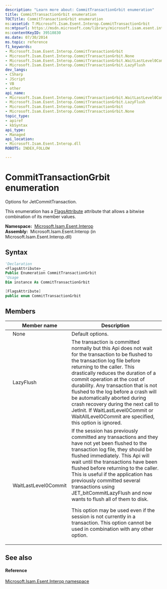 ```yaml
---
description: "Learn more about: CommitTransactionGrbit enumeration"
title: CommitTransactionGrbit enumeration
TOCTitle: CommitTransactionGrbit enumeration
ms:assetid: T:Microsoft.Isam.Esent.Interop.CommitTransactionGrbit
ms:mtpsurl: https://msdn.microsoft.com/library/microsoft.isam.esent.interop.committransactiongrbit(v=EXCHG.10)
ms:contentKeyID: 39510830
ms.date: 07/30/2014
ms.topic: reference
f1_keywords:
- Microsoft.Isam.Esent.Interop.CommitTransactionGrbit
- Microsoft.Isam.Esent.Interop.CommitTransactionGrbit.None
- Microsoft.Isam.Esent.Interop.CommitTransactionGrbit.WaitLastLevel0Commit
- Microsoft.Isam.Esent.Interop.CommitTransactionGrbit.LazyFlush
dev_langs:
- CSharp
- JScript
- VB
- other
api_name: 
- Microsoft.Isam.Esent.Interop.CommitTransactionGrbit.WaitLastLevel0Commit
- Microsoft.Isam.Esent.Interop.CommitTransactionGrbit.LazyFlush
- Microsoft.Isam.Esent.Interop.CommitTransactionGrbit
- Microsoft.Isam.Esent.Interop.CommitTransactionGrbit.None
topic_type: 
- apiref
- kbSyntax
api_type: 
- Managed
api_location: 
- Microsoft.Isam.Esent.Interop.dll
ROBOTS: INDEX,FOLLOW

---
```


# CommitTransactionGrbit enumeration

Options for JetCommitTransaction.

This enumeration has a [FlagsAttribute](/dotnet/api/system.flagsattribute) attribute that allows a bitwise combination of its member values.

**Namespace:**  [Microsoft.Isam.Esent.Interop](./microsoft.isam.esent.interop-namespace.md)  
**Assembly:**  Microsoft.Isam.Esent.Interop (in Microsoft.Isam.Esent.Interop.dll)

## Syntax

``` vb
'Declaration
<FlagsAttribute> _
Public Enumeration CommitTransactionGrbit
'Usage
Dim instance As CommitTransactionGrbit
```

``` csharp
[FlagsAttribute]
public enum CommitTransactionGrbit
```

## Members


|  | Member name | Description | 
|--|-------------|-------------|
|  | None | Default options. | 
|  | LazyFlush | The transaction is committed normally but this Api does not wait for the transaction to be flushed to the transaction log file before returning to the caller. This drastically reduces the duration of a commit operation at the cost of durability. Any transaction that is not flushed to the log before a crash will be automatically aborted during crash recovery during the next call to JetInit. If WaitLastLevel0Commit or WaitAllLevel0Commit are specified, this option is ignored. | 
|  | WaitLastLevel0Commit | If the session has previously committed any transactions and they have not yet been flushed to the transaction log file, they should be flushed immediately. This Api will wait until the transactions have been flushed before returning to the caller. This is useful if the application has previously committed several transactions using JET_bitCommitLazyFlush and now wants to flush all of them to disk.<p>This option may be used even if the session is not currently in a transaction. This option cannot be used in combination with any other option.</p> | 



## See also

#### Reference

[Microsoft.Isam.Esent.Interop namespace](./microsoft.isam.esent.interop-namespace.md)
